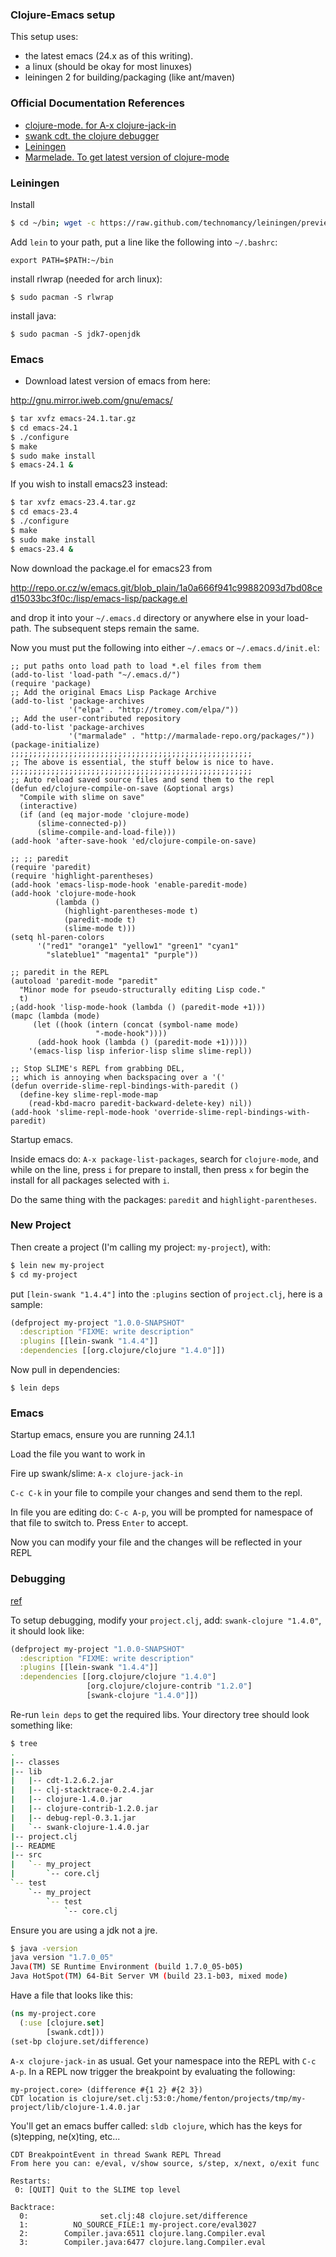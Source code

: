 ### Clojure-Emacs setup

This setup uses:

* the latest emacs (24.x as of this writing).  
* a linux (should be okay for most linuxes)
* leiningen 2 for building/packaging (like ant/maven)

### Official Documentation References

* [clojure-mode. for A-x clojure-jack-in](https://github.com/technomancy/swank-clojure)
* [swank cdt. the clojure debugger](http://georgejahad.com/clojure/swank-cdt.html)
* [Leiningen](https://github.com/technomancy/leiningen)
* [Marmelade.  To get latest version of clojure-mode](http://marmalade-repo.org/)

### Leiningen

Install

```bash
$ cd ~/bin; wget -c https://raw.github.com/technomancy/leiningen/preview/bin/lein; chmod a+x lein; ./lein self-install
```

Add `lein` to your path, put a line like the following into `~/.bashrc`:

    export PATH=$PATH:~/bin
    
install rlwrap (needed for arch linux):

    $ sudo pacman -S rlwrap

install java:

    $ sudo pacman -S jdk7-openjdk

### Emacs

* Download latest version of emacs from here:

http://gnu.mirror.iweb.com/gnu/emacs/

```bash
$ tar xvfz emacs-24.1.tar.gz
$ cd emacs-24.1
$ ./configure
$ make
$ sudo make install
$ emacs-24.1 &
```
If you wish to install emacs23 instead:

```bash
$ tar xvfz emacs-23.4.tar.gz
$ cd emacs-23.4
$ ./configure
$ make
$ sudo make install
$ emacs-23.4 &
```

Now download the package.el for emacs23 from 

http://repo.or.cz/w/emacs.git/blob_plain/1a0a666f941c99882093d7bd08ced15033bc3f0c:/lisp/emacs-lisp/package.el

and drop it into your `~/.emacs.d` directory or anywhere else in your load-path. The subsequent steps remain the same.


Now you must put the following into either `~/.emacs` or
`~/.emacs.d/init.el`:

```
;; put paths onto load path to load *.el files from them
(add-to-list 'load-path "~/.emacs.d/")
(require 'package)
;; Add the original Emacs Lisp Package Archive
(add-to-list 'package-archives
             '("elpa" . "http://tromey.com/elpa/"))
;; Add the user-contributed repository
(add-to-list 'package-archives
             '("marmalade" . "http://marmalade-repo.org/packages/"))
(package-initialize)
;;;;;;;;;;;;;;;;;;;;;;;;;;;;;;;;;;;;;;;;;;;;;;;;;;;;;;
;; The above is essential, the stuff below is nice to have.
;;;;;;;;;;;;;;;;;;;;;;;;;;;;;;;;;;;;;;;;;;;;;;;;;;;;;;
;; Auto reload saved source files and send them to the repl
(defun ed/clojure-compile-on-save (&optional args)
  "Compile with slime on save"
  (interactive)
  (if (and (eq major-mode 'clojure-mode)
      (slime-connected-p))
      (slime-compile-and-load-file)))
(add-hook 'after-save-hook 'ed/clojure-compile-on-save)

;; ;; paredit
(require 'paredit)
(require 'highlight-parentheses)
(add-hook 'emacs-lisp-mode-hook 'enable-paredit-mode)
(add-hook 'clojure-mode-hook
          (lambda ()
            (highlight-parentheses-mode t)
            (paredit-mode t)
            (slime-mode t)))
(setq hl-paren-colors
      '("red1" "orange1" "yellow1" "green1" "cyan1"
        "slateblue1" "magenta1" "purple"))

;; paredit in the REPL
(autoload 'paredit-mode "paredit"   
  "Minor mode for pseudo-structurally editing Lisp code."   
  t)   
;(add-hook 'lisp-mode-hook (lambda () (paredit-mode +1)))   
(mapc (lambda (mode)   
     (let ((hook (intern (concat (symbol-name mode)   
                   "-mode-hook"))))   
      (add-hook hook (lambda () (paredit-mode +1)))))   
    '(emacs-lisp lisp inferior-lisp slime slime-repl))                       

;; Stop SLIME's REPL from grabbing DEL,
;; which is annoying when backspacing over a '('
(defun override-slime-repl-bindings-with-paredit ()
  (define-key slime-repl-mode-map
    (read-kbd-macro paredit-backward-delete-key) nil))
(add-hook 'slime-repl-mode-hook 'override-slime-repl-bindings-with-paredit)
```

Startup emacs.

Inside emacs do: `A-x package-list-packages`, search for
`clojure-mode`, and while on the line, press `i` for prepare to
install, then press `x` for begin the install for all packages
selected with `i`.

Do the same thing with the packages: `paredit` and
`highlight-parentheses`.

    
### New Project

Then create a project (I'm calling my project: `my-project`), with:

```bash
$ lein new my-project
$ cd my-project
```

put `[lein-swank "1.4.4"]` into the `:plugins` section of
`project.clj`, here is a sample:

```clojure
(defproject my-project "1.0.0-SNAPSHOT"
  :description "FIXME: write description"
  :plugins [[lein-swank "1.4.4"]]                 
  :dependencies [[org.clojure/clojure "1.4.0"]])
```

Now pull in dependencies:

```
$ lein deps
```

### Emacs

Startup emacs, ensure you are running 24.1.1

Load the file you want to work in

Fire up swank/slime: `A-x clojure-jack-in`

`C-c C-k` in your file to compile your changes and send them to the
repl.

In file you are editing do: `C-c A-p`, you will be prompted for
namespace of that file to switch to.  Press `Enter` to accept.

Now you can modify your file and the changes will be reflected in your REPL


### Debugging

[ref](http://georgejahad.com/clojure/swank-cdt.html)

To setup debugging, modify your `project.clj`, add: `swank-clojure
"1.4.0"`, it should look like:

```clojure
(defproject my-project "1.0.0-SNAPSHOT"
  :description "FIXME: write description"
  :plugins [[lein-swank "1.4.4"]] 
  :dependencies [[org.clojure/clojure "1.4.0"]
                 [org.clojure/clojure-contrib "1.2.0"]
                 [swank-clojure "1.4.0"]])
```

Re-run `lein deps` to get the required libs.  Your directory tree
should look something like:

```bash
$ tree
.
|-- classes
|-- lib
|   |-- cdt-1.2.6.2.jar
|   |-- clj-stacktrace-0.2.4.jar
|   |-- clojure-1.4.0.jar
|   |-- clojure-contrib-1.2.0.jar
|   |-- debug-repl-0.3.1.jar
|   `-- swank-clojure-1.4.0.jar
|-- project.clj
|-- README
|-- src
|   `-- my_project
|       `-- core.clj
`-- test
    `-- my_project
        `-- test
            `-- core.clj
```

Ensure you are using a jdk not a jre.

```bash
$ java -version
java version "1.7.0_05"
Java(TM) SE Runtime Environment (build 1.7.0_05-b05)
Java HotSpot(TM) 64-Bit Server VM (build 23.1-b03, mixed mode)
```

Have a file that looks like this:

```clojure
(ns my-project.core
  (:use [clojure.set]
        [swank.cdt]))
(set-bp clojure.set/difference)
```

`A-x clojure-jack-in` as usual.  Get your namespace into the REPL with
`C-c A-p`.  In a REPL now trigger the breakpoint by evaluating the
following:

```
my-project.core> (difference #{1 2} #{2 3})
CDT location is clojure/set.clj:53:0:/home/fenton/projects/tmp/my-project/lib/clojure-1.4.0.jar
```

You'll get an emacs buffer called: `sldb clojure`, which has the keys
for (s)tepping, ne(x)ting, etc...

```
CDT BreakpointEvent in thread Swank REPL Thread
From here you can: e/eval, v/show source, s/step, x/next, o/exit func

Restarts:
 0: [QUIT] Quit to the SLIME top level

Backtrace:
  0:                set.clj:48 clojure.set/difference
  1:          NO_SOURCE_FILE:1 my-project.core/eval3027
  2:        Compiler.java:6511 clojure.lang.Compiler.eval
  3:        Compiler.java:6477 clojure.lang.Compiler.eval
```

